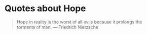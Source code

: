 # Quotes about Hope


> Hope in reality is the worst of all evils because it prolongs the torments of man.
> ― Friedrich Nietzsche

